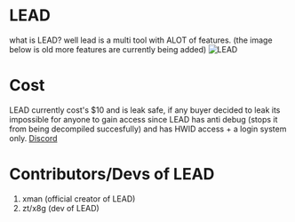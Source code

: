 # LEAD
what is LEAD? well lead is a multi tool with ALOT of features.
(the image below is old more features are currently being added)
![LEAD](https://lead-tool.win/leadperspectif.png)

# Cost
LEAD currently cost's $10 and is leak safe, if any buyer decided to leak its impossible for anyone to gain access since LEAD has anti debug (stops it from being decompiled succesfully)
and has HWID access + a login system only. 
[Discord](https://discord.gg/lead)

# Contributors/Devs of LEAD
1. xman (official creator of LEAD)
2. zt/x8g (dev of LEAD)
